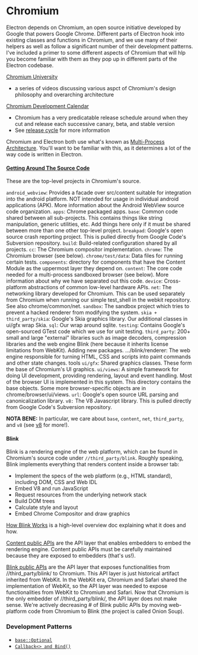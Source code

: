 # Chromium

Electron depends on Chromium, an open source initiative developed by Google that powers Google Chrome. Different parts of Electron hook into existing classes and functions in Chromium, and we use many of their helpers as well as follow a significant number of their development patterns. I've included a primer to some different aspects of Chromium that will hlp you become familiar with them as they pop up in different parts of the Electron codebase.

[Chromium University](https://www.chromium.org/developers/tech-talk-videos)
   * a series of videos discussing various aspct of Chromium's design philosophy and overarching architecture

[Chromium Development Calendar]([https://www.chromium.org/developers/calendar](https://chromiumdash.appspot.com/schedule))
   * Chromium has a very predicatable release schedule around when they cut and release each successive canary, beta, and stable version
   * See [release cycle](https://chromium.googlesource.com/chromium/src/+/master/docs/process/release_cycle.md) for more information

Chromium and Electron both use what's known as [Multi-Process Architecture](https://www.chromium.org/developers/design-documents/multi-process-architecture). You'll want to be familiar with this, as it determines a lot of the way code is written in Electron.

#### [Getting Around The Source Code](https://www.chromium.org/developers/how-tos/getting-around-the-chrome-source-code)

These are the top-level projects in Chromium's source.

`android_webview`: Provides a facade over src/content suitable for integration into the android platform. NOT intended for usage in individual android applications (APK). More information about the Android WebView source code organization.
`apps`: Chrome packaged apps.
`base`: Common code shared between all sub-projects. This contains things like string manipulation, generic utilities, etc. Add things here only if it must be shared between more than one other top-level project. 
`breakpad`: Google's open source crash reporting project. This is pulled directly from Google Code's Subversion repository.
`build`: Build-related configuration shared by all projects.
`cc`: The Chromium compositor implementation.
`chrome`: The Chromium browser (see below).
`chrome/test/data`: Data files for running certain tests.
`components`:  directory for components that have the Content Module as the uppermost layer they depend on.
`content`: The core code needed for a multi-process sandboxed browser (see below). More information about why we have separated out this code.
`device`: Cross-platform abstractions of common low-level hardware APIs.
`net`: The networking library developed for Chromium. This can be used separately from Chromium when running our simple test_shell in the webkit repository. See also chrome/common/net.
`sandbox`: The sandbox project which tries to prevent a hacked renderer from modifying the system.
`skia + third_party/skia`: Google's Skia graphics library. Our additional classes in ui/gfx wrap Skia.
`sql`: Our wrap around sqlite.
`testing`: Contains Google's open-sourced GTest code which we use for unit testing.
`third_party`: 200+ small and large "external" libraries such as image decoders, compression libraries and the web engine Blink (here because it inherits license limitations from WebKit). Adding new packages.
.../blink/renderer: The web engine responsible for turning HTML, CSS and scripts into paint commands and other state changes. 
tools
`ui/gfx`: Shared graphics classes. These form the base of Chromium's UI graphics.
`ui/views`: A simple framework for doing UI development, providing rendering, layout and event handling. Most of the browser UI is implemented in this system. This directory contains the base objects. Some more browser-specific objects are in chrome/browser/ui/views.
`url`: Google's open source URL parsing and canonicalization library.
`v8:` The V8 Javascript library. This is pulled directly from Google Code's Subversion repository.

**NOTA BENE:** In particular, we care about `base`, `content`, `net`, `third_party`, and `v8` (see [v8](v8.md) for more!).

#### Blink

Blink is a rendering engine of the web platform, which can be found in Chromium's source code under `//third_party/blink`. Roughly speaking, Blink implements everything that renders content inside a browser tab:
* Implement the specs of the web platform (e.g., HTML standard), including DOM, CSS and Web IDL
* Embed V8 and run JavaScript
* Request resources from the underlying network stack
* Build DOM trees
* Calculate style and layout
* Embed Chrome Compositor and draw graphics

[How Blink Works](https://docs.google.com/document/d/1aitSOucL0VHZa9Z2vbRJSyAIsAz24kX8LFByQ5xQnUg) is a high-level overview doc explaining what it does and how.

[Content public APIs](https://cs.chromium.org/chromium/src/content/public/) are the API layer that enables embedders to embed the rendering engine. Content public APIs must be carefully maintained because they are exposed to embedders (that's us!).

[Blink public APIs](https://cs.chromium.org/chromium/src/third_party/blink/public/?q=blink/public&sq=package:chromium&dr) are the API layer that exposes functionalities from //third_party/blink/ to Chromium. This API layer is just historical artifact inherited from WebKit. In the WebKit era, Chromium and Safari shared the implementation of WebKit, so the API layer was needed to expose functionalities from WebKit to Chromium and Safari. Now that Chromium is the only embedder of //third_party/blink/, the API layer does not make sense. We're actively decreasing # of Blink public APIs by moving web-platform code from Chromium to Blink (the project is called Onion Soup).

### Development Patterns

* [`base::Optional`](https://chromium.googlesource.com/chromium/src/+/HEAD/docs/optional.md)
* [`Callback<> and Bind()`](https://chromium.googlesource.com/chromium/src/+/HEAD/docs/callback.md)